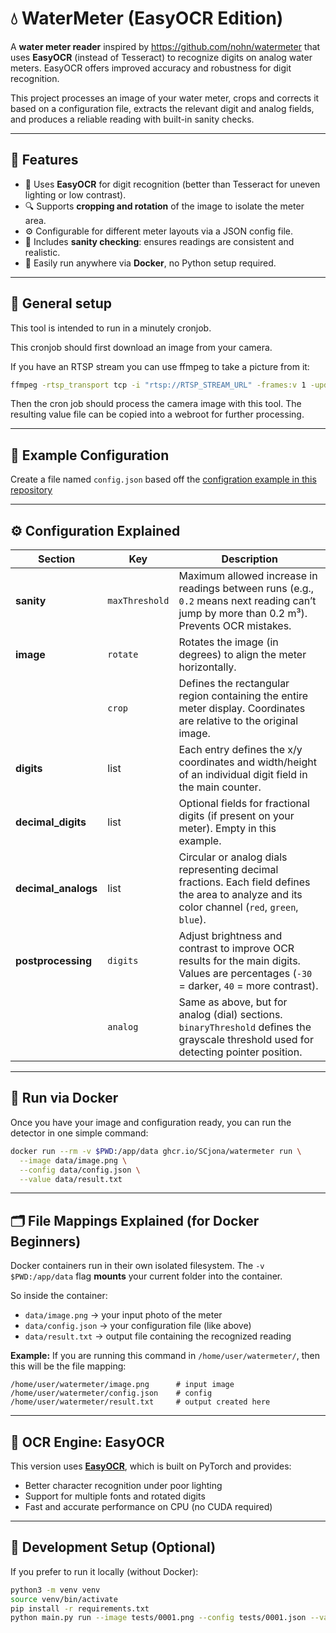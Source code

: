 # 💧 WaterMeter (EasyOCR Edition)

A **water meter reader** inspired by https://github.com/nohn/watermeter that uses **EasyOCR** (instead of Tesseract) to recognize digits on analog water meters. EasyOCR offers improved accuracy and robustness for digit recognition.

This project processes an image of your water meter, crops and corrects it based on a configuration file, extracts the relevant digit and analog fields, and produces a reliable reading with built-in sanity checks.

---

## 🚀 Features

* 🧠 Uses **EasyOCR** for digit recognition (better than Tesseract for uneven lighting or low contrast).
* 🔍 Supports **cropping and rotation** of the image to isolate the meter area.
* ⚙️ Configurable for different meter layouts via a JSON config file.
* 🧮 Includes **sanity checking**: ensures readings are consistent and realistic.
* 🐳 Easily run anywhere via **Docker**, no Python setup required.

---

## 🔧 General setup

This tool is intended to run in a minutely cronjob. 

This cronjob should first download an image from your camera.

If you have an RTSP stream you can use ffmpeg to take a picture from it:
```sh
ffmpeg -rtsp_transport tcp -i "rtsp://RTSP_STREAM_URL" -frames:v 1 -update 1 -q:v 2 -y /output/path/for/image.png
```

Then the cron job should process the camera image with this tool. The resulting value file can be copied into a webroot for further processing.

---

## 🧩 Example Configuration

Create a file named `config.json` based off the [configration example in this repository](./config-example.json)

---

## ⚙️ Configuration Explained

| Section             | Key            | Description                                                                                                                                     |
| ------------------- | -------------- | ----------------------------------------------------------------------------------------------------------------------------------------------- |
| **sanity**          | `maxThreshold` | Maximum allowed increase in readings between runs (e.g., `0.2` means next reading can’t jump by more than 0.2 m³). Prevents OCR mistakes.       |
| **image**           | `rotate`       | Rotates the image (in degrees) to align the meter horizontally.                                                                                 |
|                     | `crop`         | Defines the rectangular region containing the entire meter display. Coordinates are relative to the original image.                             |
| **digits**          | list           | Each entry defines the x/y coordinates and width/height of an individual digit field in the main counter.                                       |
| **decimal_digits**  | list           | Optional fields for fractional digits (if present on your meter). Empty in this example.                                                        |
| **decimal_analogs** | list           | Circular or analog dials representing decimal fractions. Each field defines the area to analyze and its color channel (`red`, `green`, `blue`). |
| **postprocessing**  | `digits`       | Adjust brightness and contrast to improve OCR results for the main digits. Values are percentages (`-30` = darker, `40` = more contrast).       |
|                     | `analog`       | Same as above, but for analog (dial) sections. `binaryThreshold` defines the grayscale threshold used for detecting pointer position.           |

---

## 🐳 Run via Docker

Once you have your image and configuration ready, you can run the detector in one simple command:

```bash
docker run --rm -v $PWD:/app/data ghcr.io/SCjona/watermeter run \
  --image data/image.png \
  --config data/config.json \
  --value data/result.txt
```

---

## 🗂️ File Mappings Explained (for Docker Beginners)

Docker containers run in their own isolated filesystem.
The `-v $PWD:/app/data` flag **mounts** your current folder into the container.

So inside the container:

* `data/image.png` → your input photo of the meter
* `data/config.json` → your configuration file (like above)
* `data/result.txt` → output file containing the recognized reading

**Example:**
If you are running this command in `/home/user/watermeter/`, then this will be the file mapping:

```
/home/user/watermeter/image.png      # input image
/home/user/watermeter/config.json    # config
/home/user/watermeter/result.txt     # output created here
```

---

## 🧠 OCR Engine: EasyOCR

This version uses [**EasyOCR**](https://github.com/JaidedAI/EasyOCR), which is built on PyTorch and provides:

* Better character recognition under poor lighting
* Support for multiple fonts and rotated digits
* Fast and accurate performance on CPU (no CUDA required)

---

## 🧪 Development Setup (Optional)

If you prefer to run it locally (without Docker):

```bash
python3 -m venv venv
source venv/bin/activate
pip install -r requirements.txt
python main.py run --image tests/0001.png --config tests/0001.json --value tests/0001.txt
```

